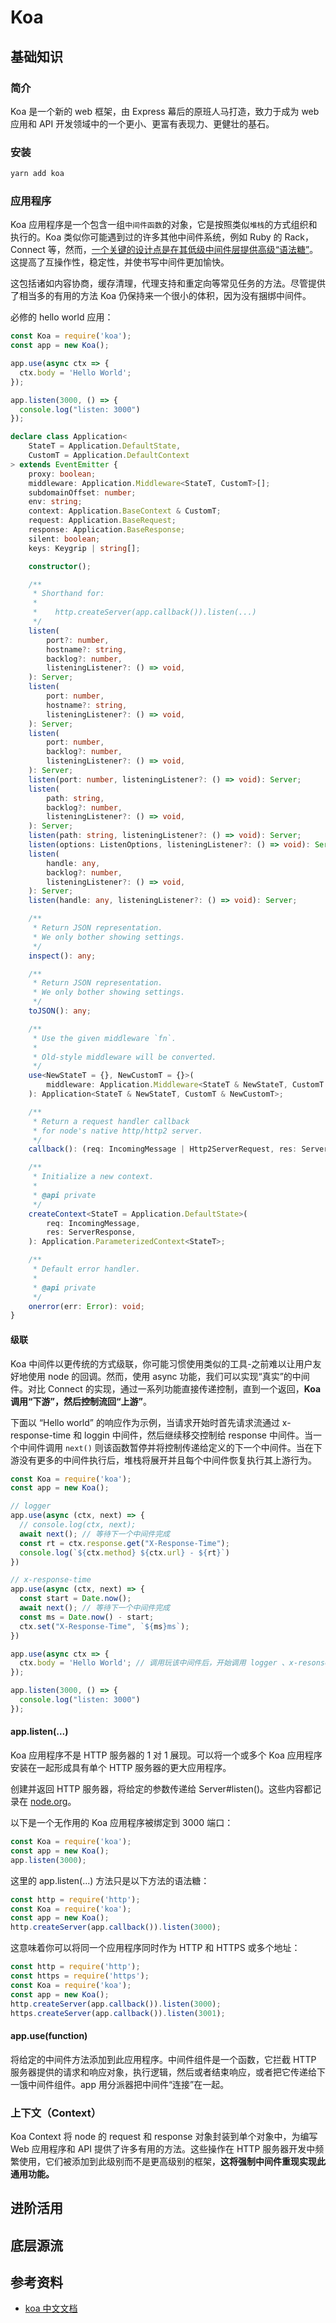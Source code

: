 # Koa

## 基础知识

### 简介

Koa 是一个新的 web 框架，由 Express 幕后的原班人马打造，致力于成为 web 应用和 API 开发领域中的一个更小、更富有表现力、更健壮的基石。

### 安装

```bash
yarn add koa
```

### 应用程序

Koa 应用程序是一个包含一组`中间件函数`的对象，它是按照类似`堆栈`的方式组织和执行的。Koa 类似你可能遇到过的许多其他中间件系统，例如 Ruby 的 Rack，Connect 等，然而，<u>一个关键的设计点是在其低级中间件层提供高级“语法糖”</u>。这提高了互操作性，稳定性，并使书写中间件更加愉快。

这包括诸如内容协商，缓存清理，代理支持和重定向等常见任务的方法。尽管提供了相当多的有用的方法 Koa 仍保持来一个很小的体积，因为没有捆绑中间件。

必修的 hello world 应用：

```js
const Koa = require('koa');
const app = new Koa();

app.use(async ctx => {
  ctx.body = 'Hello World'; 
});

app.listen(3000, () => {
  console.log("listen: 3000")
});
```

```ts
declare class Application<
    StateT = Application.DefaultState,
    CustomT = Application.DefaultContext
> extends EventEmitter {
    proxy: boolean;
    middleware: Application.Middleware<StateT, CustomT>[];
    subdomainOffset: number;
    env: string;
    context: Application.BaseContext & CustomT;
    request: Application.BaseRequest;
    response: Application.BaseResponse;
    silent: boolean;
    keys: Keygrip | string[];

    constructor();

    /**
     * Shorthand for:
     *
     *    http.createServer(app.callback()).listen(...)
     */
    listen(
        port?: number,
        hostname?: string,
        backlog?: number,
        listeningListener?: () => void,
    ): Server;
    listen(
        port: number,
        hostname?: string,
        listeningListener?: () => void,
    ): Server;
    listen(
        port: number,
        backlog?: number,
        listeningListener?: () => void,
    ): Server;
    listen(port: number, listeningListener?: () => void): Server;
    listen(
        path: string,
        backlog?: number,
        listeningListener?: () => void,
    ): Server;
    listen(path: string, listeningListener?: () => void): Server;
    listen(options: ListenOptions, listeningListener?: () => void): Server;
    listen(
        handle: any,
        backlog?: number,
        listeningListener?: () => void,
    ): Server;
    listen(handle: any, listeningListener?: () => void): Server;

    /**
     * Return JSON representation.
     * We only bother showing settings.
     */
    inspect(): any;

    /**
     * Return JSON representation.
     * We only bother showing settings.
     */
    toJSON(): any;

    /**
     * Use the given middleware `fn`.
     *
     * Old-style middleware will be converted.
     */
    use<NewStateT = {}, NewCustomT = {}>(
        middleware: Application.Middleware<StateT & NewStateT, CustomT & NewCustomT>,
    ): Application<StateT & NewStateT, CustomT & NewCustomT>;

    /**
     * Return a request handler callback
     * for node's native http/http2 server.
     */
    callback(): (req: IncomingMessage | Http2ServerRequest, res: ServerResponse | Http2ServerResponse) => void;

    /**
     * Initialize a new context.
     *
     * @api private
     */
    createContext<StateT = Application.DefaultState>(
        req: IncomingMessage,
        res: ServerResponse,
    ): Application.ParameterizedContext<StateT>;

    /**
     * Default error handler.
     *
     * @api private
     */
    onerror(err: Error): void;
}

```

#### 级联

Koa 中间件以更传统的方式级联，你可能习惯使用类似的工具-之前难以让用户友好地使用 node 的回调。然而，使用 async 功能，我们可以实现“真实”的中间件。对比 Connect 的实现，通过一系列功能直接传递控制，直到一个返回，**Koa 调用“下游”，然后控制流回“上游”**。

下面以 “Hello world” 的响应作为示例，当请求开始时首先请求流通过 x-response-time 和 loggin 中间件，然后继续移交控制给 response 中间件。当一个中间件调用 `next()` 则该函数暂停并将控制传递给定义的下一个中间件。当在下游没有更多的中间件执行后，堆栈将展开并且每个中间件恢复执行其上游行为。

```js
const Koa = require('koa');
const app = new Koa();

// logger
app.use(async (ctx, next) => {
  // console.log(ctx, next);
  await next(); // 等待下一个中间件完成
  const rt = ctx.response.get("X-Response-Time");
  console.log(`${ctx.method} ${ctx.url} - ${rt}`)
})

// x-response-time
app.use(async (ctx, next) => {
  const start = Date.now();
  await next(); // 等待下一个中间件完成
  const ms = Date.now() - start;
  ctx.set("X-Response-Time", `${ms}ms`);
})

app.use(async ctx => {
  ctx.body = 'Hello World'; // 调用玩该中间件后，开始调用 logger 、x-resonse-time 后半部分
});

app.listen(3000, () => {
  console.log("listen: 3000")
});
```

#### app.listen(...)

Koa 应用程序不是 HTTP 服务器的 1 对 1 展现。可以将一个或多个 Koa 应用程序安装在一起形成具有单个 HTTP 服务器的更大应用程序。

创建并返回 HTTP 服务器，将给定的参数传递给 Server#listen()。这些内容都记录在 [node.org](http://nodejs.org/api/http.html#http_server_listen_port_hostname_backlog_callback)。

以下是一个无作用的 Koa 应用程序被绑定到 3000 端口：

```js
const Koa = require('koa');
const app = new Koa();
app.listen(3000);
```

这里的 app.listen(...) 方法只是以下方法的语法糖：

```js
const http = require('http');
const Koa = require('koa');
const app = new Koa();
http.createServer(app.callback()).listen(3000);
```

这意味着你可以将同一个应用程序同时作为 HTTP 和 HTTPS 或多个地址：

```js
const http = require('http');
const https = require('https');
const Koa = require('koa');
const app = new Koa();
http.createServer(app.callback()).listen(3000);
https.createServer(app.callback()).listen(3001);
```

#### app.use(function)

将给定的中间件方法添加到此应用程序。中间件组件是一个函数，它拦截 HTTP 服务器提供的请求和响应对象，执行逻辑，然后或者结束响应，或者把它传递给下一饿中间件组件。app 用分派器把中间件“连接”在一起。

### 上下文（Context）

Koa Context 将 node 的 request 和 response 对象封装到单个对象中，为编写 Web 应用程序和 API 提供了许多有用的方法。这些操作在 HTTP 服务器开发中频繁使用，它们被添加到此级别而不是更高级别的框架，**这将强制中间件重现实现此通用功能。**

## 进阶活用

## 底层源流

## 参考资料

- [koa 中文文档](https://koa.bootcss.com/#introduction)